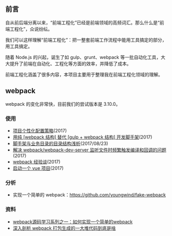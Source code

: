 ## 前言

自从前后端分离以来，“前端工程化”已经是前端领域的高频词汇。那么什么是“前端工程化”，众说纷纭。

我们可以这样理解“前端工程化”：把一整套前端工作流程中能用工具搞定的部分，用工具搞定。

随着 Node.js 的兴起，诞生了如 gulp、grunt、webpack 等一批自动化工具，大大提升了前端在自动化、工程化等方面的效率，并降低了成本。

前端工程化涵盖了很多内容，本项目主要用于整理我在前端工程化领域的理解。

## webpack

webpack 的变化非常快，目前我们的尝试版本是 3.10.0。

### 使用

+   [项目个性化配置策略](./docs/项目个性化配置策略.md)(2017)
+   [用纯 [webpack 结构] 替代 [gulp + webpack 结构] 开发脚手架](./docs/用纯[webpack结构]替代[gulp+webpack]结构.md)(2017)
+	[脚手架与业务目录的目录结构浅析](./docs/脚手架与业务目录的目录结构浅析.md)(2017/08/23)
+   [解决 webpack/webpack-dev-server 监听文件时频繁触发编译和回调的问题](./docs/解决webpack+webpack-dev-server监听文件时频繁触发编译和回调的问题.md)(2017)
+   [webpack 经验谈](./docs/webpack经验谈.md)(2017)
+   [启动一个 vue 项目](./docs/启动一个vue项目.md)(2017)

### 分析

+   实现一个简单的 webpack：https://github.com/youngwind/fake-webpack

### 资料

+   [webpack源码学习系列之一：如何实现一个简单的webpack](https://github.com/youngwind/blog/issues/99)
+   [ 深入剖析 webpack 打包生成的一大堆代码到底是啥](http://blog.csdn.net/haodawang/article/details/77126686)
